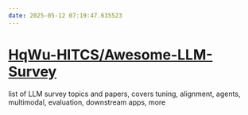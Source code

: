 ```yaml
---
date: 2025-05-12 07:19:47.635523
---
```


# [HqWu-HITCS/Awesome-LLM-Survey](https://github.com/HqWu-HITCS/Awesome-LLM-Survey)

list of LLM survey topics and papers, covers tuning, alignment, agents, multimodal, evaluation, downstream apps, more